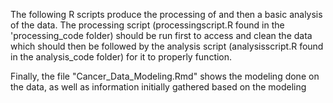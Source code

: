 The following R scripts produce the processing of and then a basic analysis of the data. The processing script (processingscript.R found in the 'processing_code 
folder) should be run first to access and clean the data which should then be followed by the analysis script (analysisscript.R found in the analysis_code folder) for it to 
properly function.

Finally, the file "Cancer_Data_Modeling.Rmd" shows the modeling done on the data, as well as information initially gathered based on the modeling